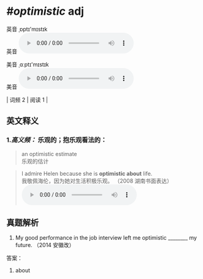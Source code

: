 # ***\#optimistic*** adj
英音 ˌɒptɪ'mɪstɪk  
英音
<audio src="./media/optimistic-B.aac" controls="controls"></audio>

美音 ˌɑːptɪ'mɪstɪk  
美音
<audio src="./media/optimistic.aac" controls="controls"></audio>



| 词频 2 | 阅读 1 |  

英文释义
---
### 1.*高义频：* **乐观的；抱乐观看法的：**  

 > an optimistic estimate  
 > 乐观的估计    

 > I admire Helen because she is **optimistic about** life.  
 > 我敬佩海伦，因为她对生活积极乐观。  （2008 湖南书面表达）  
<audio src="./media/optimistic-1.aac" controls="controls"></audio>


真题解析
---
1. My good performance in the job interview left me optimistic ________ my future.  （2014 安徽改）  

答案：
1. about  

